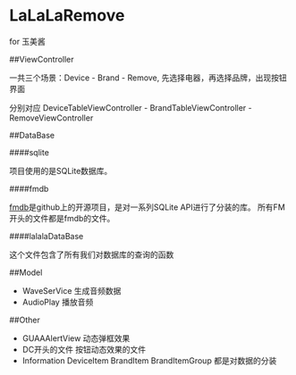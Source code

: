 # LaLaLaRemove

for 玉美酱

##ViewController


一共三个场景：Device - Brand - Remove, 先选择电器，再选择品牌，出现按钮界面

分别对应 DeviceTableViewController - BrandTableViewController - RemoveViewController



##DataBase


####sqlite

项目使用的是SQLite数据库。

####fmdb

[fmdb](https://github.com/ccgus/fmdb)是github上的开源项目，是对一系列SQLite API进行了分装的库。 所有FM开头的文件都是fmdb的文件。

####lalalaDataBase

这个文件包含了所有我们对数据库的查询的函数

##Model

- WaveSerVice 生成音频数据 
- AudioPlay 播放音频

##Other

- GUAAAlertView 动态弹框效果
- DC开头的文件 按钮动态效果的文件
- Information DeviceItem BrandItem BrandItemGroup 都是对数据的分装
